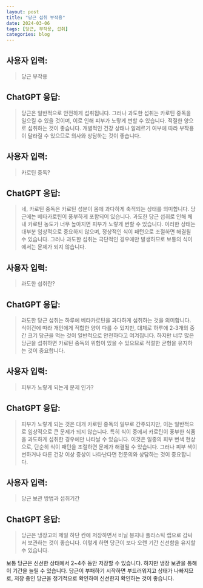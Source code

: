 ```yaml
---
layout: post
title: "당근 섭취 부작용"
date: 2024-03-06
tags: [당근, 부작용, 섭취]
categories: blog
---
```


## 사용자 입력:
> 당근 부작용

## ChatGPT 응답:
> 당근은 일반적으로 안전하게 섭취됩니다. 그러나 과도한 섭취는 카로틴 중독을 일으킬 수 있을 것이며, 이로 인해 피부가 노랗게 변할 수 있습니다. 적절한 양으로 섭취하는 것이 좋습니다. 개별적인 건강 상태나 알레르기 여부에 따라 부작용이 달라질 수 있으므로 의사와 상담하는 것이 좋습니다.

## 사용자 입력:
> 카로틴 중독?

## ChatGPT 응답:
> 네, 카로틴 중독은 카로틴 성분이 몸에 과다하게 축적되는 상태를 의미합니다. 당근에는 베타카로틴이 풍부하게 포함되어 있습니다. 과도한 당근 섭취로 인해 체내 카로틴 농도가 너무 높아지면 피부가 노랗게 변할 수 있습니다. 이러한 상태는 대부분 임상적으로 중요하지 않으며, 정상적인 식이 패턴으로 조절하면 해결될 수 있습니다. 그러나 과도한 섭취는 극단적인 경우에만 발생하므로 보통의 식이에서는 문제가 되지 않습니다.

## 사용자 입력:
> 과도한 섭취란?

## ChatGPT 응답:
> 과도한 당근 섭취는 하루에 베타카로틴을 과다하게 섭취하는 것을 의미합니다. 식이건에 따라 개인에게 적합한 양이 다를 수 있지만, 대체로 하루에 2-3개의 중간 크기 당근을 먹는 것이 일반적으로 안전하다고 여겨집니다. 하지만 너무 많은 당근을 섭취하면 카로틴 중독의 위험이 있을 수 있으므로 적절한 균형을 유지하는 것이 중요합니다.

## 사용자 입력:
> 피부가 노랗게 되는게 문제 인가?

## ChatGPT 응답:
> 피부가 노랗게 되는 것은 대개 카로틴 중독의 일부로 간주되지만, 이는 일반적으로 임상적으로 큰 문제가 되지 않습니다. 특히 식이 중에서 카로틴이 풍부한 식품을 과도하게 섭취한 경우에만 나타날 수 있습니다. 이것은 일종의 피부 변색 현상으로, 단순히 식이 패턴을 조절하면 문제가 해결될 수 있습니다. 그러나 피부 색이 변하거나 다른 건강 이상 증상이 나타난다면 전문의와 상담하는 것이 중요합니다.

## 사용자 입력:
> 당근 보관 방법과 섭취기간

## ChatGPT 응답:
> 당근은 냉장고의 제일 하단 칸에 저장하면서 비닐 봉지나 플라스틱 랩으로 감싸서 보관하는 것이 좋습니다. 이렇게 하면 당근이 보다 오랜 기간 신선함을 유지할 수 있습니다. 

보통 당근은 신선한 상태에서 2~4주 동안 저장할 수 있습니다. 하지만 냉장 보관을 통해 이 기간을 늘릴 수 있습니다. 당근이 부패하기 시작하면 부드러워지고 상태가 나빠지므로, 저장 중인 당근을 정기적으로 확인하여 신선한지 확인하는 것이 좋습니다.

